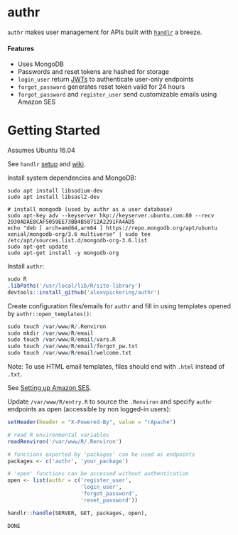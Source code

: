 # authr

`authr` makes user management for APIs built with [`handlr`](https://github.com/alexvpickering/handlr) a breeze.

#### Features

* Uses MongoDB
* Passwords and reset tokens are hashed for storage
* `login_user` return [JWTs](https://jwt.io/) to authenticate user-only endpoints
* `forgot_password` generates reset token valid for 24 hours
* `forgot_password` and `register_user` send customizable emails using Amazon SES


# Getting Started

Assumes Ubuntu 16.04

See `handlr` [setup](https://github.com/alexvpickering/handlr) and [wiki](https://github.com/alexvpickering/handlr/wiki).

Install system dependencies and MongoDB:

```
sudo apt install libsodium-dev
sudo apt install libsasl2-dev

# install mongodb (used by authr as a user database)
sudo apt-key adv --keyserver hkp://keyserver.ubuntu.com:80 --recv 2930ADAE8CAF5059EE73BB4B58712A2291FA4AD5
echo "deb [ arch=amd64,arm64 ] https://repo.mongodb.org/apt/ubuntu xenial/mongodb-org/3.6 multiverse" | sudo tee /etc/apt/sources.list.d/mongodb-org-3.6.list
sudo apt-get update
sudo apt-get install -y mongodb-org

```

Install `authr`:

```R
sudo R
.libPaths('/usr/local/lib/R/site-library')
devtools::install_github('alexvpickering/authr')
```

Create configuration files/emails for `authr` and fill in using templates opened by `authr::open_templates()`: 


```R
sudo touch /var/www/R/.Renviron
sudo mkdir /var/www/R/email
sudo touch /var/www/R/email/vars.R
sudo touch /var/www/R/email/forgot_pw.txt
sudo touch /var/www/R/email/welcome.txt
```

Note: To use HTML email templates, files should end with `.html` instead of `.txt`.

See [Setting up Amazon SES](https://github.com/alexvpickering/authr/wiki/Setting-up-Amazon-SES).

Update `/var/www/R/entry.R` to source the `.Renviron` and specify `authr` endpoints as open (accessible by non logged-in users):

```R
setHeader(header = "X-Powered-By", value = "rApache")

# read R environmental variables 
readRenviron('/var/www/R/.Renviron')

# functions exported by 'packages' can be used as endpoints
packages <- c('authr', 'your_package')

# 'open' functions can be accessed without authentication
open <- list(authr = c('register_user',
                       'login_user',
                       'forgot_password',
                       'reset_password'))

handlr::handle(SERVER, GET, packages, open),

DONE
```


